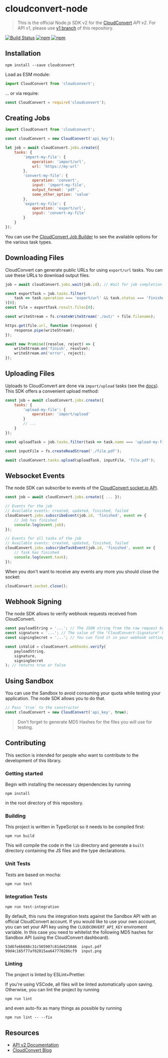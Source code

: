 # cloudconvert-node

> This is the official Node.js SDK v2 for the [CloudConvert](https://cloudconvert.com/api/v2) _API v2_.
> For API v1, please use [v1 branch](https://github.com/cloudconvert/cloudconvert-node/tree/v1) of this repository.

[![Build Status](https://travis-ci.org/cloudconvert/cloudconvert-node.svg?branch=master)](https://travis-ci.org/cloudconvert/cloudconvert-node)
[![npm](https://img.shields.io/npm/v/cloudconvert.svg)](https://www.npmjs.com/package/cloudconvert)
[![npm](https://img.shields.io/npm/dt/cloudconvert.svg)](https://www.npmjs.com/package/cloudconvert)

## Installation

    npm install --save cloudconvert

Load as ESM module:

```js
import CloudConvert from 'cloudconvert';
```

... or via require:

```js
const CloudConvert = require('cloudconvert');
```

## Creating Jobs

```js
import CloudConvert from 'cloudconvert';

const cloudConvert = new CloudConvert('api_key');

let job = await cloudConvert.jobs.create({
    tasks: {
        'import-my-file': {
            operation: 'import/url',
            url: 'https://my-url'
        },
        'convert-my-file': {
            operation: 'convert',
            input: 'import-my-file',
            output_format: 'pdf',
            some_other_option: 'value'
        },
        'export-my-file': {
            operation: 'export/url',
            input: 'convert-my-file'
        }
    }
});
```

You can use the [CloudConvert Job Builder](https://cloudconvert.com/api/v2/jobs/builder) to see the available options for the various task types.

## Downloading Files

CloudConvert can generate public URLs for using `export/url` tasks. You can use these URLs to download output files.

```js
job = await cloudConvert.jobs.wait(job.id); // Wait for job completion

const exportTask = job.tasks.filter(
    task => task.operation === 'export/url' && task.status === 'finished'
)[0];
const file = exportTask.result.files[0];

const writeStream = fs.createWriteStream('./out/' + file.filename);

https.get(file.url, function (response) {
    response.pipe(writeStream);
});

await new Promise((resolve, reject) => {
    writeStream.on('finish', resolve);
    writeStream.on('error', reject);
});
```

## Uploading Files

Uploads to CloudConvert are done via `import/upload` tasks (see the [docs](https://cloudconvert.com/api/v2/import#import-upload-tasks)). This SDK offers a convenient upload method:

```js
const job = await cloudConvert.jobs.create({
    tasks: {
        'upload-my-file': {
            operation: 'import/upload'
        }
        // ...
    }
});

const uploadTask = job.tasks.filter(task => task.name === 'upload-my-file')[0];

const inputFile = fs.createReadStream('./file.pdf');

await cloudConvert.tasks.upload(uploadTask, inputFile, 'file.pdf');
```

## Websocket Events

The node SDK can subscribe to events of the [CloudConvert socket.io API](https://cloudconvert.com/api/v2/socket#socket).

```js
const job = await cloudConvert.jobs.create({ ... });

// Events for the job
// Available events: created, updated, finished, failed
cloudConvert.jobs.subscribeEvent(job.id, 'finished', event => {
    // Job has finished
    console.log(event.job);
});

// Events for all tasks of the job
// Available events: created, updated, finished, failed
cloudConvert.jobs.subscribeTaskEvent(job.id, 'finished', event => {
    // Task has finished
    console.log(event.task);
});
```

When you don't want to receive any events any more you should close the socket:

```js
cloudConvert.socket.close();
```

## Webhook Signing

The node SDK allows to verify webhook requests received from CloudConvert.

```js
const payloadString = '...'; // The JSON string from the raw request body.
const signature = '...'; // The value of the "CloudConvert-Signature" header.
const signingSecret = '...'; // You can find it in your webhook settings.

const isValid = cloudConvert.webhooks.verify(
    payloadString,
    signature,
    signingSecret
); // returns true or false
```

## Using Sandbox

You can use the Sandbox to avoid consuming your quota while testing your application. The node SDK allows you to do that.

```js
// Pass `true` to the constructor
const cloudConvert = new CloudConvert('api_key', true);
```

> Don't forget to generate MD5 Hashes for the files you will use for testing.

## Contributing

This section is intended for people who want to contribute to the development of this library.

### Getting started

Begin with installing the necessary dependencies by running

    npm install

in the root directory of this repository.

### Building

This project is written in TypeScript so it needs to be compiled first:

    npm run build

This will compile the code in the `lib` directory and generate a `built` directory containing the JS files and the type declarations.

### Unit Tests

Tests are based on mocha:

    npm run test

### Integration Tests

    npm run test-integration

By default, this runs the integration tests against the Sandbox API with an official CloudConvert account. If you would like to use your own account, you can set your API key using the `CLOUDCONVERT_API_KEY` enviroment variable. In this case you need to whitelist the following MD5 hashes for Sandbox API (using the CloudConvert dashboard).

    53d6fe6b688c31c565907c81de625046  input.pdf
    99d4c165f77af02015aa647770286cf9  input.png

### Linting

The project is linted by ESLint+Prettier.

If you're using VSCode, all files will be linted automatically upon saving.
Otherwise, you can lint the project by running

    npm run lint

and even auto-fix as many things as possible by running

    npm run lint -- --fix

## Resources

-   [API v2 Documentation](https://cloudconvert.com/api/v2)
-   [CloudConvert Blog](https://cloudconvert.com/blog)
